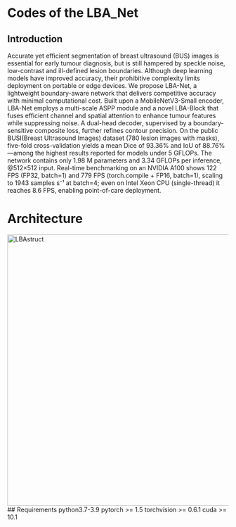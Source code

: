 # Codes of the LBA_Net
## Introduction
Accurate yet efficient segmentation of breast ultrasound (BUS) images is essential for early tumour diagnosis, but is still hampered by speckle noise, low-contrast and ill-defined lesion boundaries. Although deep learning models have improved accuracy, their prohibitive complexity limits deployment on portable or edge devices. We propose LBA-Net, a lightweight boundary-aware network that delivers competitive accuracy with minimal computational cost. Built upon a MobileNetV3-Small encoder, LBA-Net employs a multi-scale ASPP module and a novel LBA-Block that fuses efficient channel and spatial attention to enhance tumour features while suppressing noise. A dual-head decoder, supervised by a boundary-sensitive composite loss, further refines contour precision. On the public BUSI(Breast Ultrasound Images) dataset (780 lesion images with masks), five-fold cross-validation yields a mean Dice of 93.36% and IoU of 88.76%—among the highest results reported for models under 5 GFLOPs. The network contains only 1.98 M parameters and 3.34 GFLOPs per inference, @512×512 input. Real-time benchmarking on an NVIDIA A100 shows 122 FPS (FP32, batch=1) and 779 FPS (torch.compile + FP16, batch=1), scaling to 1943 samples s⁻¹ at batch=4; even on Intel Xeon CPU (single-thread) it reaches 8.6 FPS, enabling point-of-care deployment.
# Architecture
<img width="1107" height="617" alt="LBAstruct" src="https://github.com/user-attachments/assets/47901f4b-558c-42c4-bc9e-d049ff51ceaf" />
## Requirements
python3.7-3.9 pytorch >= 1.5 torchvision >= 0.6.1 cuda >= 10.1
